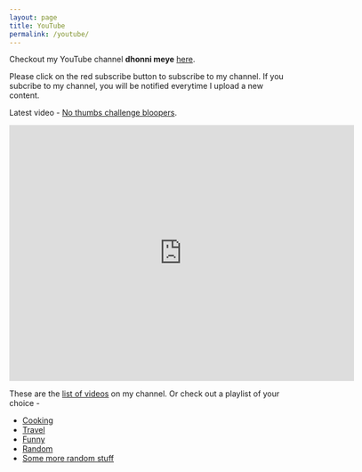```yaml
---
layout: page
title: YouTube
permalink: /youtube/
---
```


Checkout my YouTube channel **dhonni meye** [here](https://www.youtube.com/channel/UC1txbrDxS1EpyQLHGI7EAzA).

Please click on the red subscribe button to subscribe to my channel. If you subcribe to my channel, you will be notified everytime I upload a new content.

Latest video - [No thumbs challenge bloopers](https://youtu.be/wl-EsZ-umew).
<iframe width="620" height="460" src="https://www.youtube.com/embed/wl-EsZ-umew" frameborder="0" allow="accelerometer; autoplay; encrypted-media; gyroscope; picture-in-picture" allowfullscreen></iframe>


These are the [list of videos](https://www.youtube.com/channel/UC1txbrDxS1EpyQLHGI7EAzA/videos) on my channel.
Or check out a playlist of your choice -
* [Cooking](https://www.youtube.com/playlist?list=PL_Q6Ap3JeOdWrx0g5bPa14ZpE7_ZrquaD)
* [Travel](https://www.youtube.com/playlist?list=PL_Q6Ap3JeOdWbUt25Da_Qgq7RPy934XnO)
* [Funny](https://www.youtube.com/playlist?list=PL_Q6Ap3JeOdWzg6IjAfmRx2eqhgFBmJGK)
* [Random](https://www.youtube.com/watch?v=SbxMBtNOwiA&list=PL_Q6Ap3JeOdWYUEO5nYJQkxxAF28Bmy8I&index=7)
* [Some more random stuff](https://www.youtube.com/playlist?list=PL_Q6Ap3JeOdWeb7K-D8fhEvjuuLzqhGtr)
